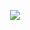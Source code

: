 <p align="center">
  <img hieght="500" src="https://user-images.githubusercontent.com/50464626/91626333-a61b8e00-e984-11ea-8c4e-65fd46026b25.png">
</p>

